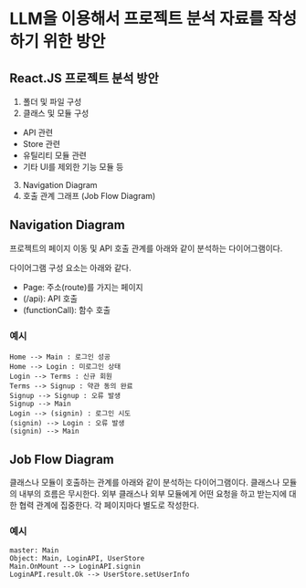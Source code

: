# LLM을 이용해서 프로젝트 분석 자료를 작성하기 위한 방안

## React.JS 프로젝트 분석 방안

1. 폴더 및 파일 구성
2. 클래스 및 모듈 구성
  - API 관련
  - Store 관련
  - 유틸리티 모듈 관련
  - 기타 UI를 제외한 기능 모듈 등
3. Navigation Diagram
4. 호출 관계 그래프 (Job Flow Diagram)

## Navigation Diagram

프로젝트의 페이지 이동 및 API 호출 관계를 아래와 같이 분석하는 다이어그램이다.

다이어그램 구성 요소는 아래와 같다.

* Page: 주소(route)를 가지는 페이지
* (/api): API 호출
* (functionCall): 함수 호출

### 예시

```navigation
Home --> Main : 로그인 성공
Home --> Login : 미로그인 상태
Login --> Terms : 신규 회원
Terms --> Signup : 약관 동의 완료
Signup --> Signup : 오류 발생
Signup --> Main
Login --> (signin) : 로그인 시도
(signin) --> Login : 오류 발생
(signin) --> Main
```

## Job Flow Diagram

클래스나 모듈이 호출하는 관계를 아래와 같이 분석하는 다이어그램이다.
클래스나 모듈의 내부의 흐름은 무시한다.
외부 클래스나 외부 모듈에게 어떤 요청을 하고 받는지에 대한 협력 관계에 집중한다.
각 페이지마다 별도로 작성한다.

### 예시

```jobflow
master: Main
Object: Main, LoginAPI, UserStore
Main.OnMount --> LoginAPI.signin
LoginAPI.result.Ok --> UserStore.setUserInfo
```
